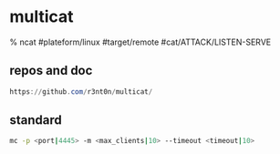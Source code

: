 # multicat

% ncat
#plateform/linux #target/remote  #cat/ATTACK/LISTEN-SERVE 

## repos and doc
```powershell
https://github.com/r3nt0n/multicat/
```


## standard
```bash
mc -p <port|4445> -m <max_clients|10> --timeout <timeout|10>
```